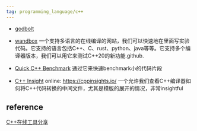 ```yaml
---
tag: programming_language/c++
---
```

* [godbolt](https://godbolt.org/)

* [wandbox](https://wandbox.org/)
    一个支持多语言的在线编译的网站，我们可以快速地在里面写实验代码。它支持的语言包括C++、C、rust、python、java等等。它支持多个编译器版本，我们可以用它来测试C++20的新功能.github.

* [Quick C++ Benchmark](https://quick-bench.com/)
    通过它来快速benchmark小的代码片段

* [C++ Insight](https://github.com/andreasfertig/cppinsights)
	online: https://cppinsights.io/
    一个允许我们查看C++编译器如何将C++代码转换的中间文件，尤其是模版的展开的情况，非常insightful
    
## reference
[C++在线工具分享](https://zhuanlan.zhihu.com/p/607467580)